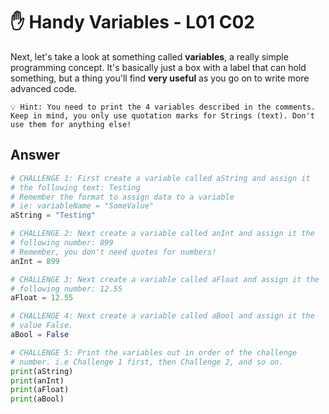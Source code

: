# ✋ Handy Variables - L01 C02

Next, let's take a look at something called **variables**, a really simple programming concept. It's basically just a box with a label that can hold something, but a thing you'll find **very useful** as you go on to write more advanced code.

```
💡 Hint: You need to print the 4 variables described in the comments. Keep in mind, you only use quotation marks for Strings (text). Don't use them for anything else!
```

## Answer

```python
# CHALLENGE 1: First create a variable called aString and assign it
# the following text: Testing
# Remember the format to assign data to a variable
# ie: variableName = "SomeValue"
aString = "Testing"

# CHALLENGE 2: Next create a variable called anInt and assign it the
# following number: 899
# Remember, you don't need quotes for numbers!
anInt = 899

# CHALLENGE 3: Next create a variable called aFloat and assign it the
# following number: 12.55
aFloat = 12.55

# CHALLENGE 4: Next create a variable called aBool and assign it the
# value False.
aBool = False

# CHALLENGE 5: Print the variables out in order of the challenge
# number. i.e Challenge 1 first, then Challenge 2, and so on.
print(aString)
print(anInt)
print(aFloat)
print(aBool)
```
